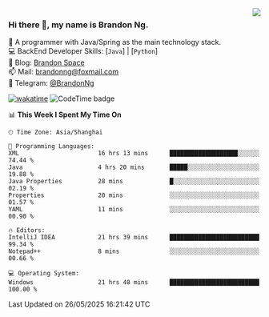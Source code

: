 <img  align="right" src="https://github-readme-stats-brandon0824.vercel.app/api/top-langs/?username=brandon0824&layout=compact">

### Hi there 👋, my name is Brandon Ng.

🌱 A programmer with Java/Spring as the main technology stack.  
💻 BackEnd Developer Skills: [`Java`] | [`Python`]  
📝 Blog: [Brandon Space](https://blog.brandonng.cc)  
📫 Mail: brandonng@foxmail.com  
📰 Telegram: [@BrandonNg](https://t.me/BrandonNg24)  

[![wakatime](https://wakatime.com/badge/user/940cafbf-f9d5-4b24-9a07-19bb072f52bb.svg)](https://wakatime.com/@940cafbf-f9d5-4b24-9a07-19bb072f52bb)
![CodeTime badge](https://img.shields.io/endpoint?style=flat-square&url=https%3A%2F%2Fapi.codetime.dev%2Fshield%3Fid%3D128%26project%3D%26in%3D604800000)

<!--START_SECTION:waka-->
📊 **This Week I Spent My Time On** 

```text
🕑︎ Time Zone: Asia/Shanghai

💬 Programming Languages: 
XML                      16 hrs 13 mins      ███████████████████░░░░░░   74.44 % 
Java                     4 hrs 20 mins       █████░░░░░░░░░░░░░░░░░░░░   19.88 % 
Java Properties          28 mins             █░░░░░░░░░░░░░░░░░░░░░░░░   02.19 % 
Properties               20 mins             ░░░░░░░░░░░░░░░░░░░░░░░░░   01.57 % 
YAML                     11 mins             ░░░░░░░░░░░░░░░░░░░░░░░░░   00.90 % 

🔥 Editors: 
IntelliJ IDEA            21 hrs 39 mins      █████████████████████████   99.34 % 
Notepad++                8 mins              ░░░░░░░░░░░░░░░░░░░░░░░░░   00.66 % 

💻 Operating System: 
Windows                  21 hrs 48 mins      █████████████████████████   100.00 % 
```


 Last Updated on 26/05/2025 16:21:42 UTC
<!--END_SECTION:waka-->
